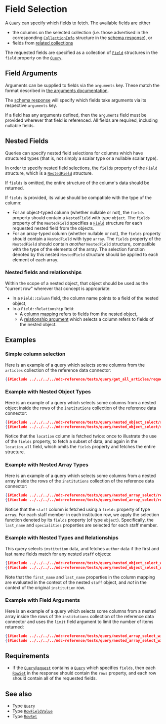 # Field Selection

A [`Query`](../../reference/types.md#query) can specify which fields to fetch. The available fields are either

- the columns on the selected collection (i.e. those advertised in the corresponding [`CollectionInfo`](../../reference/types.md#collectioninfo) structure in the [schema response](../schema/collections.md)), or
- fields from [related collections](./relationships.md)

The requested fields are specified as a collection of [`Field`](../../reference/types.md#field) structures in the `field` property on the [`Query`](../../reference/types.md#query).

## Field Arguments

Arguments can be supplied to fields via the `arguments` key. These match the format described in [the arguments documentation](../arguments.md).

The [schema response](../schema/object-types.md) will specify which fields take arguments via its respective `arguments` key.

If a field has any arguments defined, then the `arguments` field must be provided wherever that field is referenced. All fields are required, including nullable fields.

## Nested Fields

Queries can specify nested field selections for columns which have structured types (that is, not simply a scalar type or a nullable scalar type).

In order to specify nested field selections, the `fields` property of the `Field` structure, which is a [`NestedField`](../../reference/types.md#nestedfield) structure.

If `fields` is omitted, the entire structure of the column's data should be returned.  

If `fields` is provided, its value should be compatible with the type of the column:

- For an object-typed column (whether nullable or not), the `fields` property should contain a `NestedField` with type `object`. The `fields` property of the `NestedField` specifies a [`Field`](../../reference/types.md#field) structure for each requested nested field from the objects.
- For an array-typed column  (whether nullable or not), the `fields` property should contain a `NestedField` with type `array`. The `fields` property of the `NestedField` should contain _another_ `NestedField` structure, compatible with the type of the elements of the array. The selection function denoted by this nested `NestedField` structure should be applied to each element of each array.

### Nested fields and relationships

Within the scope of a nested object, that object should be used as the "current row" wherever that concept is appropriate:

- In a `Field::Column` field, the column name points to a field of the nested object,
- In a `Field::Relationship` field:
  - A [column mapping](./relationships.md#column-mappings) refers to fields from the nested object,
  - A [relationship argument](./arguments.md#relationships) which selects a column refers to fields of the nested object.
  
## Examples

### Simple column selection

Here is an example of a query which selects some columns from the `articles` collection of the reference data connector:

```json
{{#include ../../../../ndc-reference/tests/query/get_all_articles/request.json}}
```

### Example with Nested Object Types

Here is an example of a query which selects some columns from a nested object inside the rows of the `institutions` collection of the reference data connector:

```json
{{#include ../../../../ndc-reference/tests/query/nested_object_select/request.json:1}}
{{#include ../../../../ndc-reference/tests/query/nested_object_select/request.json:3:}}
```

Notice that the `location` column is fetched twice: once to illustrate the use of the `fields` property, to fetch a subset of data, and again in the `location_all` field, which omits the `fields` property and fetches the entire structure.

### Example with Nested Array Types

Here is an example of a query which selects some columns from a nested array inside the rows of the `institutions` collection of the reference data connector:

```json
{{#include ../../../../ndc-reference/tests/query/nested_array_select/request.json:1}}
{{#include ../../../../ndc-reference/tests/query/nested_array_select/request.json:3:}}
```

Notice that the `staff` column is fetched using a `fields` property of type `array`. For each staff member in each institution row, we apply the selection function denoted by its `fields` property (of type `object`). Specifically, the `last_name` and `specialities` properties are selected for each staff member.

### Example with Nested Types and Relationships

This query selects `institution` data, and fetches `author` data if the first and last name fields match for any nested `staff` objects:


```json
{{#include ../../../../ndc-reference/tests/query/nested_object_select_with_relationship/request.json:1}}
{{#include ../../../../ndc-reference/tests/query/nested_object_select_with_relationship/request.json:3:}}
```

Note that the `first_name` and `last_name` properties in the column mapping are evaluated in the context of the nested `staff` object, and _not_ in the context of the original `institution` row.

### Example with Field Arguments

Here is an example of a query which selects some columns from a nested array inside the rows of the `institutions` collection of the reference data connector and uses the `limit` field argument to limit the number of items returned:

```json
{{#include ../../../../ndc-reference/tests/query/nested_array_select_with_limit/request.json:1}}
{{#include ../../../../ndc-reference/tests/query/nested_array_select_with_limit/request.json:3:}}
```

## Requirements

- If the [`QueryRequest`](../../reference/types.md#queryrequest) contains a [`Query`](../../reference/types.md#query) which specifies `fields`, then each [`RowSet`](../../reference/types.md#rowset) in the response should contain the `rows` property, and each row should contain all of the requested fields.

## See also

- Type [`Query`](../../reference/types.md#query)
- Type [`RowFieldValue`](../../reference/types.md#rowfieldvalue)
- Type [`RowSet`](../../reference/types.md#rowset)
